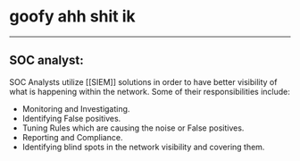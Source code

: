 # goofy ahh shit ik

---
## SOC analyst:

SOC Analysts utilize [[SIEM]] solutions in order to have better visibility of what is happening within the network. Some of their responsibilities include:
- Monitoring and Investigating.
- Identifying False positives.
- Tuning Rules which are causing the noise or False positives.
- Reporting and Compliance.
- Identifying blind spots in the network visibility and covering them.
